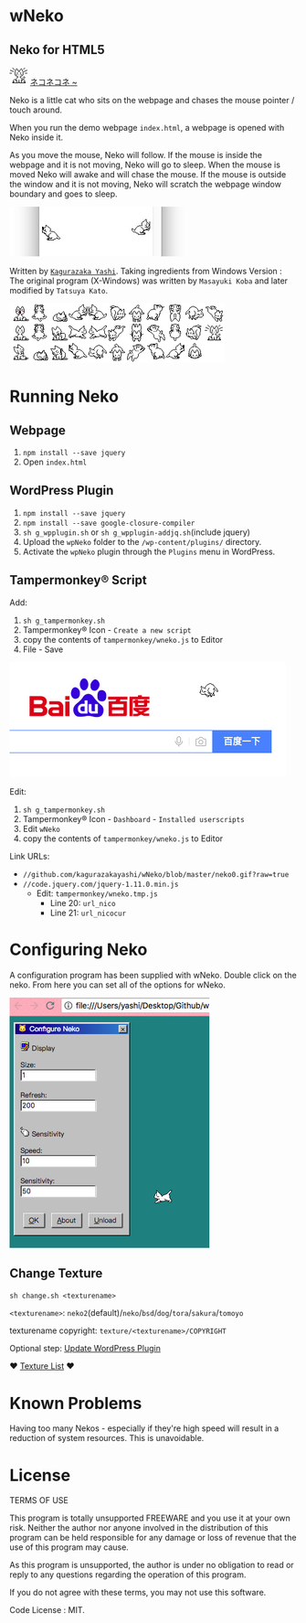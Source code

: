 # wNeko

## Neko for HTML5

![Neko](ScreenShot/neko.gif?raw=true) [ネコネコネ ~](https://www.yoooooooooo.com/yashi/demo/wneko/)

Neko is a little cat who sits on the webpage and chases the mouse pointer / touch around.

When you run the demo webpage `index.html`, a webpage is opened with Neko inside it.

As you move the mouse, Neko will follow. If the mouse is inside the webpage and it is not moving, Neko will go to sleep. When the mouse is moved Neko will awake and will chase the mouse. If the mouse is outside the window and it is not moving, Neko will scratch the webpage window boundary and goes to sleep.

![Neko will scratch the webpage window boundary](ScreenShot/b.jpg?raw=true)

Written by [`Kagurazaka Yashi`](https://github.com/kagurazakayashi). Taking ingredients from Windows Version : The original program (X-Windows) was written by `Masayuki Koba` and later modified by `Tatsuya Kato`.

![Neko](texture/neko2/t_neko2.gif?raw=true)

# Running Neko

## Webpage

1. `npm install --save jquery`
2. Open `index.html`

## WordPress Plugin

1. `npm install --save jquery`
2. `npm install --save google-closure-compiler`
3. `sh g_wpplugin.sh` or `sh g_wpplugin-addjq.sh`(include jquery)
4. Upload the `wpNeko` folder to the `/wp-content/plugins/` directory.
5. Activate the `wpNeko` plugin through the `Plugins` menu in WordPress.

## Tampermonkey® Script

Add:

1. `sh g_tampermonkey.sh`
2. Tampermonkey® Icon - `Create a new script`
3. copy the contents of `tampermonkey/wneko.js` to Editor
4. File - Save

![Tampermonkey® Script](ScreenShot/t.jpg?raw=true)

Edit:

1. `sh g_tampermonkey.sh`
2. Tampermonkey® Icon - `Dashboard` - `Installed userscripts`
3. Edit `wNeko`
4. copy the contents of `tampermonkey/wneko.js` to Editor

Link URLs:

- `//github.com/kagurazakayashi/wNeko/blob/master/neko0.gif?raw=true`
- `//code.jquery.com/jquery-1.11.0.min.js`
  - Edit: `tampermonkey/wneko.tmp.js`
    - Line 20: `url_nico`
    - Line 21: `url_nicocur`

# Configuring Neko

A configuration program has been supplied with wNeko. Double click on the neko. From here you can set all of the options for wNeko.

![Double click on the neko](ScreenShot/o.jpg?raw=true)

## Change Texture

`sh change.sh <texturename>`

`<texturename>`: `neko2`(default)/`neko`/`bsd`/`dog`/`tora`/`sakura`/`tomoyo`

texturename copyright: `texture/<texturename>/COPYRIGHT`

Optional step: [Update WordPress Plugin](#wordpress-plugin)

♥ [Texture List](https://github.com/kagurazakayashi/wNeko/tree/master/texture) ♥

# Known Problems

Having too many Nekos - especially if they're high speed will result in a reduction of system resources. This is unavoidable.

# License

TERMS OF USE

This program is totally unsupported FREEWARE and you use it at your own risk. Neither the author nor anyone involved in the distribution of this program can be held responsible for any damage or loss of revenue that the use of this program may cause.

As this program is unsupported, the author is under no obligation to read or reply to any questions regarding the operation of this program.

If you do not agree with these terms, you may not use this software.

Code License : MIT.

